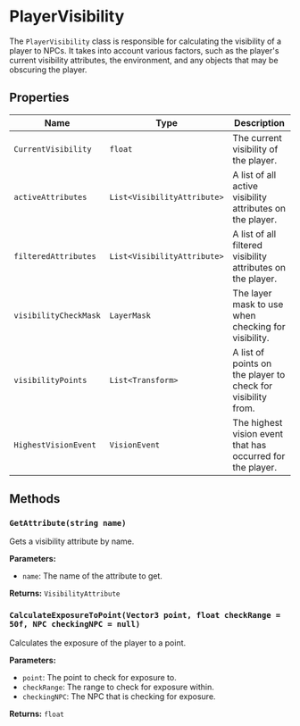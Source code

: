 # PlayerVisibility

The `PlayerVisibility` class is responsible for calculating the visibility of a player to NPCs. It takes into account various factors, such as the player's current visibility attributes, the environment, and any objects that may be obscuring the player.

## Properties

| Name | Type | Description |
| --- | --- | --- |
| `CurrentVisibility` | `float` | The current visibility of the player. |
| `activeAttributes` | `List<VisibilityAttribute>` | A list of all active visibility attributes on the player. |
| `filteredAttributes` | `List<VisibilityAttribute>` | A list of all filtered visibility attributes on the player. |
| `visibilityCheckMask` | `LayerMask` | The layer mask to use when checking for visibility. |
| `visibilityPoints` | `List<Transform>` | A list of points on the player to check for visibility from. |
| `HighestVisionEvent` | `VisionEvent` | The highest vision event that has occurred for the player. |

## Methods

### `GetAttribute(string name)`

Gets a visibility attribute by name.

**Parameters:**

* `name`: The name of the attribute to get.

**Returns:** `VisibilityAttribute`

### `CalculateExposureToPoint(Vector3 point, float checkRange = 50f, NPC checkingNPC = null)`

Calculates the exposure of the player to a point.

**Parameters:**

* `point`: The point to check for exposure to.
* `checkRange`: The range to check for exposure within.
* `checkingNPC`: The NPC that is checking for exposure.

**Returns:** `float`
